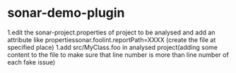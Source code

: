 # sonar-demo-plugin
1.edit the sonar-project.properties of project to be analysed and add an attribute like propertiessonar.foolint.reportPath=XXXX (create the file at specified place)
1.add src/MyClass.foo in analysed project(adding some content to the file to make sure that line number is more than line number of each fake issue)